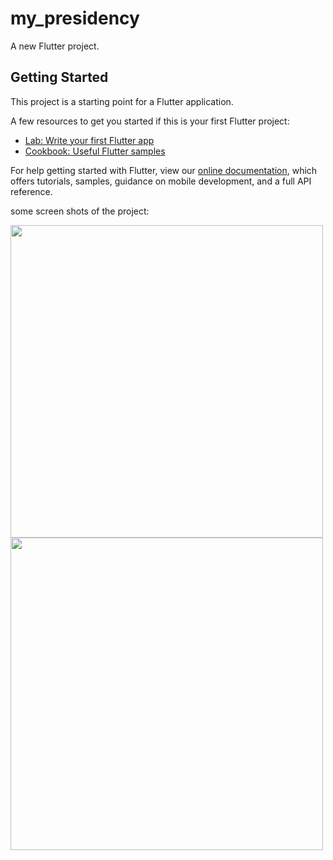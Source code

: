 # my_presidency

A new Flutter project.

## Getting Started

This project is a starting point for a Flutter application.

A few resources to get you started if this is your first Flutter project:

- [Lab: Write your first Flutter app](https://flutter.dev/docs/get-started/codelab)
- [Cookbook: Useful Flutter samples](https://flutter.dev/docs/cookbook)

For help getting started with Flutter, view our
[online documentation](https://flutter.dev/docs), which offers tutorials,
samples, guidance on mobile development, and a full API reference.

some screen shots of the project:

  
  <img src="https://user-images.githubusercontent.com/77272906/188285222-5d909e3b-1051-4eb4-bee2-25daeca8371d.jpeg" height ="500">                                 <img src="https://user-images.githubusercontent.com/77272906/188285322-2dbb8b1b-f0db-430e-a31b-d6f46b7984c7.jpeg" height ="500">



